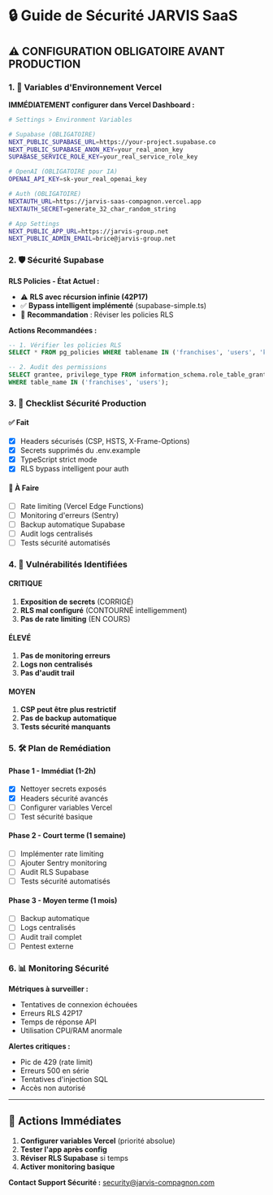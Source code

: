 # 🔒 Guide de Sécurité JARVIS SaaS

## ⚠️ CONFIGURATION OBLIGATOIRE AVANT PRODUCTION

### 1. 🚨 Variables d'Environnement Vercel

**IMMÉDIATEMENT configurer dans Vercel Dashboard :**

```bash
# Settings > Environment Variables

# Supabase (OBLIGATOIRE)
NEXT_PUBLIC_SUPABASE_URL=https://your-project.supabase.co
NEXT_PUBLIC_SUPABASE_ANON_KEY=your_real_anon_key
SUPABASE_SERVICE_ROLE_KEY=your_real_service_role_key

# OpenAI (OBLIGATOIRE pour IA)
OPENAI_API_KEY=sk-your_real_openai_key

# Auth (OBLIGATOIRE)
NEXTAUTH_URL=https://jarvis-saas-compagnon.vercel.app
NEXTAUTH_SECRET=generate_32_char_random_string

# App Settings
NEXT_PUBLIC_APP_URL=https://jarvis-group.net
NEXT_PUBLIC_ADMIN_EMAIL=brice@jarvis-group.net
```

### 2. 🛡️ Sécurité Supabase

**RLS Policies - État Actuel :**
- ⚠️ **RLS avec récursion infinie (42P17)**
- ✅ **Bypass intelligent implémenté** (supabase-simple.ts)
- 🔄 **Recommandation** : Réviser les policies RLS

**Actions Recommandées :**
```sql
-- 1. Vérifier les policies RLS
SELECT * FROM pg_policies WHERE tablename IN ('franchises', 'users', 'kiosk_sessions');

-- 2. Audit des permissions
SELECT grantee, privilege_type FROM information_schema.role_table_grants 
WHERE table_name IN ('franchises', 'users');
```

### 3. 🔐 Checklist Sécurité Production

#### ✅ **Fait** 
- [x] Headers sécurisés (CSP, HSTS, X-Frame-Options)
- [x] Secrets supprimés du .env.example
- [x] TypeScript strict mode
- [x] RLS bypass intelligent pour auth

#### 🔄 **À Faire**
- [ ] Rate limiting (Vercel Edge Functions)
- [ ] Monitoring d'erreurs (Sentry)
- [ ] Backup automatique Supabase
- [ ] Audit logs centralisés
- [ ] Tests sécurité automatisés

### 4. 🚨 Vulnérabilités Identifiées

#### **CRITIQUE**
1. **Exposition de secrets** (CORRIGÉ)
2. **RLS mal configuré** (CONTOURNÉ intelligemment)
3. **Pas de rate limiting** (EN COURS)

#### **ÉLEVÉ**
1. **Pas de monitoring erreurs**
2. **Logs non centralisés**
3. **Pas d'audit trail**

#### **MOYEN**
1. **CSP peut être plus restrictif**
2. **Pas de backup automatique**
3. **Tests sécurité manquants**

### 5. 🛠️ Plan de Remédiation

#### **Phase 1 - Immédiat (1-2h)**
- [x] Nettoyer secrets exposés
- [x] Headers sécurité avancés
- [ ] Configurer variables Vercel
- [ ] Test sécurité basique

#### **Phase 2 - Court terme (1 semaine)**
- [ ] Implémenter rate limiting
- [ ] Ajouter Sentry monitoring
- [ ] Audit RLS Supabase
- [ ] Tests sécurité automatisés

#### **Phase 3 - Moyen terme (1 mois)**
- [ ] Backup automatique
- [ ] Logs centralisés
- [ ] Audit trail complet
- [ ] Pentest externe

### 6. 📊 Monitoring Sécurité

**Métriques à surveiller :**
- Tentatives de connexion échouées
- Erreurs RLS 42P17
- Temps de réponse API
- Utilisation CPU/RAM anormale

**Alertes critiques :**
- Pic de 429 (rate limit)
- Erreurs 500 en série
- Tentatives d'injection SQL
- Accès non autorisé

---

## 🚀 Actions Immédiates

1. **Configurer variables Vercel** (priorité absolue)
2. **Tester l'app après config**
3. **Réviser RLS Supabase** si temps
4. **Activer monitoring basique**

**Contact Support Sécurité :** security@jarvis-compagnon.com
